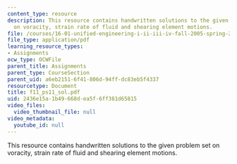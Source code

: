 ```yaml
---
content_type: resource
description: This resource contains handwritten solutions to the given problem set
  on voracity, strain rate of fluid and shearing element motions.
file: /courses/16-01-unified-engineering-i-ii-iii-iv-fall-2005-spring-2006/2436e15a1b49668dea5f6ff381d65815_f11_ps11_sol.pdf
file_type: application/pdf
learning_resource_types:
- Assignments
ocw_type: OCWFile
parent_title: Assignments
parent_type: CourseSection
parent_uid: a6eb2151-6f41-806d-94ff-dc83eb5f4337
resourcetype: Document
title: f11_ps11_sol.pdf
uid: 2436e15a-1b49-668d-ea5f-6ff381d65815
video_files:
  video_thumbnail_file: null
video_metadata:
  youtube_id: null
---
```

This resource contains handwritten solutions to the given problem set on voracity, strain rate of fluid and shearing element motions.